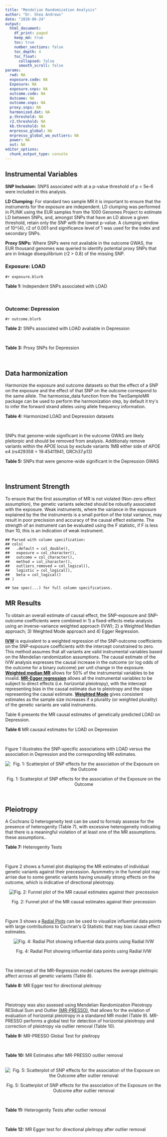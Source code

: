 ```yaml
---
title: "Mendelian Randomization Analysis"
author: "Dr. Shea Andrews"
date: "2020-06-24"
output:
  html_document:
    df_print: paged
    keep_md: true
    toc: true
    number_sections: false
    toc_depth: 4
    toc_float:
      collapsed: false
      smooth_scroll: false
params:
  rwd: NA
  exposure.code: NA
  Exposure: NA
  exposure.snps: NA
  outcome.code: NA
  Outcome: NA
  outcome.snps: NA
  proxy.snps: NA
  harmonized.dat: NA
  p.threshold: NA
  r2.threshold: NA
  kb.threshold: NA
  mrpresso_global: NA
  mrpresso_global_wo_outliers: NA
  power: NA
  out: NA
editor_options:
  chunk_output_type: console
---
```







## Instrumental Variables
**SNP Inclusion:** SNPS associated with at a p-value threshold of p < 5e-6 were included in this analysis.
<br>

**LD Clumping:** For standard two sample MR it is important to ensure that the instruments for the exposure are independent. LD clumping was performed in PLINK using the EUR samples from the 1000 Genomes Project to estimate LD between SNPs, and, amongst SNPs that have an LD above a given threshold, retain only the SNP with the lowest p-value. A clumping window of 10^{4}, r2 of 0.001 and significance level of 1 was used for the index and secondary SNPs.
<br>

**Proxy SNPs:** Where SNPs were not available in the outcome GWAS, the EUR thousand genomes was queried to identify potential proxy SNPs that are in linkage disequilibrium (r2 > 0.8) of the missing SNP.
<br>

### Exposure: LOAD
`#r exposure.blurb`
<br>

**Table 1:** Independent SNPs associated with LOAD
<div data-pagedtable="false">
  <script data-pagedtable-source type="application/json">
{"columns":[{"label":["SNP"],"name":[1],"type":["chr"],"align":["left"]},{"label":["CHROM"],"name":[2],"type":["dbl"],"align":["right"]},{"label":["POS"],"name":[3],"type":["dbl"],"align":["right"]},{"label":["REF"],"name":[4],"type":["chr"],"align":["left"]},{"label":["ALT"],"name":[5],"type":["chr"],"align":["left"]},{"label":["AF"],"name":[6],"type":["dbl"],"align":["right"]},{"label":["BETA"],"name":[7],"type":["dbl"],"align":["right"]},{"label":["SE"],"name":[8],"type":["dbl"],"align":["right"]},{"label":["Z"],"name":[9],"type":["dbl"],"align":["right"]},{"label":["P"],"name":[10],"type":["dbl"],"align":["right"]},{"label":["N"],"name":[11],"type":["dbl"],"align":["right"]},{"label":["TRAIT"],"name":[12],"type":["chr"],"align":["left"]}],"data":[{"1":"rs679515","2":"1","3":"207750568","4":"T","5":"C","6":"0.8126","7":"-0.1508","8":"0.0183","9":"-8.240440","10":"1.555000e-16","11":"63926","12":"LOAD"},{"1":"rs7584040","2":"2","3":"127863224","4":"C","5":"T","6":"0.2261","7":"0.0862","8":"0.0172","9":"5.011628","10":"5.341000e-07","11":"63926","12":"LOAD"},{"1":"rs6733839","2":"2","3":"127892810","4":"C","5":"T","6":"0.4067","7":"0.1693","8":"0.0154","9":"10.993506","10":"4.022000e-28","11":"63926","12":"LOAD"},{"1":"rs35695568","2":"2","3":"186794162","4":"G","5":"T","6":"0.0922","7":"0.1152","8":"0.0247","9":"4.663968","10":"3.200000e-06","11":"63926","12":"LOAD"},{"1":"rs10933431","2":"2","3":"233981912","4":"G","5":"C","6":"0.7774","7":"0.1001","8":"0.0194","9":"5.159794","10":"2.552000e-07","11":"63926","12":"LOAD"},{"1":"rs6805148","2":"3","3":"45101639","4":"A","5":"C","6":"0.0864","7":"-0.1293","8":"0.0257","9":"-5.031130","10":"4.774000e-07","11":"63926","12":"LOAD"},{"1":"rs28660482","2":"4","3":"66245059","4":"T","5":"A","6":"0.0243","7":"0.2220","8":"0.0475","9":"4.673684","10":"2.900000e-06","11":"63926","12":"LOAD"},{"1":"rs6822989","2":"4","3":"104176240","4":"C","5":"T","6":"0.0082","7":"0.4361","8":"0.0940","9":"4.639362","10":"3.487000e-06","11":"63926","12":"LOAD"},{"1":"rs35868327","2":"5","3":"52665230","4":"T","5":"A","6":"0.0132","7":"-0.3753","8":"0.0760","9":"-4.938158","10":"7.796000e-07","11":"63926","12":"LOAD"},{"1":"rs11168036","2":"5","3":"139707439","4":"T","5":"G","6":"0.5033","7":"-0.0754","8":"0.0143","9":"-5.272730","10":"1.432000e-07","11":"63926","12":"LOAD"},{"1":"rs34665982","2":"6","3":"32560306","4":"T","5":"C","6":"0.5213","7":"-0.0967","8":"0.0166","9":"-5.825300","10":"5.798000e-09","11":"63926","12":"LOAD"},{"1":"rs114812713","2":"6","3":"41034000","4":"G","5":"C","6":"0.0301","7":"0.2980","8":"0.0431","9":"6.914153","10":"4.467000e-12","11":"63926","12":"LOAD"},{"1":"rs1385742","2":"6","3":"47595155","4":"A","5":"T","6":"0.6344","7":"-0.0876","8":"0.0157","9":"-5.579620","10":"2.232000e-08","11":"63926","12":"LOAD"},{"1":"rs143429938","2":"7","3":"33721795","4":"C","5":"T","6":"0.0211","7":"0.3535","8":"0.0769","9":"4.596879","10":"4.253000e-06","11":"63926","12":"LOAD"},{"1":"rs9649710","2":"7","3":"50322832","4":"A","5":"G","6":"0.6331","7":"0.0676","8":"0.0148","9":"4.567570","10":"4.794000e-06","11":"63926","12":"LOAD"},{"1":"rs117240937","2":"7","3":"127426090","4":"G","5":"A","6":"0.0173","7":"-0.3122","8":"0.0672","9":"-4.645833","10":"3.350000e-06","11":"63926","12":"LOAD"},{"1":"rs11767557","2":"7","3":"143109139","4":"T","5":"C","6":"0.1968","7":"-0.1028","8":"0.0182","9":"-5.648350","10":"1.561000e-08","11":"63926","12":"LOAD"},{"1":"rs73223431","2":"8","3":"27219987","4":"C","5":"T","6":"0.3669","7":"0.0936","8":"0.0153","9":"6.117647","10":"8.342000e-10","11":"63926","12":"LOAD"},{"1":"rs867230","2":"8","3":"27468503","4":"C","5":"A","6":"0.6029","7":"0.1333","8":"0.0158","9":"8.436709","10":"3.492000e-17","11":"63926","12":"LOAD"},{"1":"rs13252043","2":"8","3":"71551628","4":"C","5":"T","6":"0.0984","7":"0.1140","8":"0.0237","9":"4.810127","10":"1.570000e-06","11":"63926","12":"LOAD"},{"1":"rs6559689","2":"9","3":"85450616","4":"C","5":"T","6":"0.0504","7":"0.1585","8":"0.0335","9":"4.731343","10":"2.169000e-06","11":"63926","12":"LOAD"},{"1":"rs12416487","2":"10","3":"11721057","4":"A","5":"T","6":"0.6519","7":"0.0850","8":"0.0154","9":"5.519480","10":"3.417000e-08","11":"63926","12":"LOAD"},{"1":"rs3740688","2":"11","3":"47380340","4":"G","5":"T","6":"0.5524","7":"0.0935","8":"0.0144","9":"6.493056","10":"9.702000e-11","11":"63926","12":"LOAD"},{"1":"rs1582763","2":"11","3":"60021948","4":"G","5":"A","6":"0.3729","7":"-0.1232","8":"0.0149","9":"-8.268456","10":"1.186000e-16","11":"63926","12":"LOAD"},{"1":"rs3851179","2":"11","3":"85868640","4":"T","5":"C","6":"0.6410","7":"0.1198","8":"0.0148","9":"8.094590","10":"5.809000e-16","11":"63926","12":"LOAD"},{"1":"rs11218343","2":"11","3":"121435587","4":"T","5":"C","6":"0.0401","7":"-0.2053","8":"0.0369","9":"-5.563690","10":"2.633000e-08","11":"63926","12":"LOAD"},{"1":"rs9787911","2":"11","3":"131769402","4":"T","5":"C","6":"0.4249","7":"0.0662","8":"0.0144","9":"4.597220","10":"4.386000e-06","11":"63926","12":"LOAD"},{"1":"rs117394726","2":"12","3":"127222883","4":"A","5":"C","6":"0.0400","7":"0.2193","8":"0.0465","9":"4.716130","10":"2.459000e-06","11":"63926","12":"LOAD"},{"1":"rs17125924","2":"14","3":"53391680","4":"A","5":"G","6":"0.0926","7":"0.1222","8":"0.0246","9":"4.967480","10":"6.621000e-07","11":"63926","12":"LOAD"},{"1":"rs12590654","2":"14","3":"92938855","4":"G","5":"A","6":"0.3353","7":"-0.0906","8":"0.0157","9":"-5.770701","10":"8.729000e-09","11":"63926","12":"LOAD"},{"1":"rs383902","2":"15","3":"59034174","4":"C","5":"T","6":"0.3274","7":"-0.0698","8":"0.0151","9":"-4.622517","10":"3.812000e-06","11":"63926","12":"LOAD"},{"1":"rs28588186","2":"16","3":"19910313","4":"C","5":"G","6":"0.1981","7":"-0.0880","8":"0.0181","9":"-4.861880","10":"1.115000e-06","11":"63926","12":"LOAD"},{"1":"rs62039712","2":"16","3":"79355857","4":"G","5":"A","6":"0.1158","7":"0.1528","8":"0.0288","9":"5.305556","10":"1.171000e-07","11":"63926","12":"LOAD"},{"1":"rs34971488","2":"16","3":"81779775","4":"G","5":"A","6":"0.2205","7":"0.0940","8":"0.0198","9":"4.747475","10":"2.067000e-06","11":"63926","12":"LOAD"},{"1":"rs2632516","2":"17","3":"56409089","4":"G","5":"C","6":"0.4402","7":"-0.0748","8":"0.0147","9":"-5.088435","10":"3.671000e-07","11":"63926","12":"LOAD"},{"1":"rs12151021","2":"19","3":"1050874","4":"A","5":"G","6":"0.6753","7":"-0.1071","8":"0.0169","9":"-6.337280","10":"2.562000e-10","11":"63926","12":"LOAD"},{"1":"rs8111708","2":"19","3":"18558876","4":"A","5":"G","6":"0.3427","7":"0.0696","8":"0.0151","9":"4.609270","10":"3.946000e-06","11":"63926","12":"LOAD"},{"1":"rs111358663","2":"19","3":"45196958","4":"T","5":"A","6":"0.0111","7":"-0.5369","8":"0.0795","9":"-6.753459","10":"1.436000e-11","11":"63926","12":"LOAD"},{"1":"rs4803765","2":"19","3":"45358448","4":"C","5":"T","6":"0.0243","7":"0.7165","8":"0.0610","9":"11.745902","10":"7.131000e-32","11":"63926","12":"LOAD"},{"1":"rs12972156","2":"19","3":"45387459","4":"C","5":"G","6":"0.2027","7":"0.9653","8":"0.0189","9":"51.074100","10":"2.225074e-308","11":"63926","12":"LOAD"},{"1":"rs117310449","2":"19","3":"45393516","4":"C","5":"T","6":"0.0130","7":"0.9879","8":"0.0691","9":"14.296671","10":"2.275000e-46","11":"63926","12":"LOAD"},{"1":"rs73033507","2":"19","3":"45431403","4":"C","5":"T","6":"0.0239","7":"-0.3620","8":"0.0657","9":"-5.509893","10":"3.646000e-08","11":"63926","12":"LOAD"},{"1":"rs114533385","2":"19","3":"45436753","4":"C","5":"T","6":"0.0210","7":"0.8281","8":"0.0661","9":"12.527988","10":"5.434000e-36","11":"63926","12":"LOAD"},{"1":"rs118004808","2":"19","3":"45439498","4":"C","5":"T","6":"0.0177","7":"-0.5523","8":"0.1015","9":"-5.441379","10":"5.274000e-08","11":"63926","12":"LOAD"},{"1":"rs139995984","2":"19","3":"45574482","4":"G","5":"C","6":"0.0155","7":"-0.5343","8":"0.0879","9":"-6.078498","10":"1.192000e-09","11":"63926","12":"LOAD"},{"1":"rs80182863","2":"19","3":"45653226","4":"C","5":"T","6":"0.0234","7":"0.2977","8":"0.0623","9":"4.778491","10":"1.750000e-06","11":"63926","12":"LOAD"},{"1":"rs6014724","2":"20","3":"54998544","4":"A","5":"G","6":"0.0920","7":"-0.1319","8":"0.0259","9":"-5.092660","10":"3.652000e-07","11":"63926","12":"LOAD"},{"1":"rs2830489","2":"21","3":"28148191","4":"C","5":"T","6":"0.2882","7":"-0.0837","8":"0.0162","9":"-5.166667","10":"2.422000e-07","11":"63926","12":"LOAD"},{"1":"rs138727474","2":"22","3":"21926584","4":"C","5":"T","6":"0.0269","7":"-0.2515","8":"0.0545","9":"-4.614679","10":"3.904000e-06","11":"63926","12":"LOAD"}],"options":{"columns":{"min":{},"max":[10]},"rows":{"min":[10],"max":[10]},"pages":{}}}
  </script>
</div>
<br>

### Outcome: Depression
`#r outcome.blurb`
<br>

**Table 2:** SNPs associated with LOAD avaliable in Depression
<div data-pagedtable="false">
  <script data-pagedtable-source type="application/json">
{"columns":[{"label":["SNP"],"name":[1],"type":["chr"],"align":["left"]},{"label":["CHROM"],"name":[2],"type":["dbl"],"align":["right"]},{"label":["POS"],"name":[3],"type":["dbl"],"align":["right"]},{"label":["REF"],"name":[4],"type":["chr"],"align":["left"]},{"label":["ALT"],"name":[5],"type":["chr"],"align":["left"]},{"label":["AF"],"name":[6],"type":["dbl"],"align":["right"]},{"label":["BETA"],"name":[7],"type":["dbl"],"align":["right"]},{"label":["SE"],"name":[8],"type":["dbl"],"align":["right"]},{"label":["Z"],"name":[9],"type":["dbl"],"align":["right"]},{"label":["P"],"name":[10],"type":["dbl"],"align":["right"]},{"label":["N"],"name":[11],"type":["dbl"],"align":["right"]},{"label":["TRAIT"],"name":[12],"type":["chr"],"align":["left"]}],"data":[{"1":"rs679515","2":"1","3":"207750568","4":"T","5":"C","6":"0.8186","7":"-0.0005","8":"0.0046","9":"-0.10869600","10":"0.9141000","11":"807553","12":"Depression"},{"1":"rs7584040","2":"2","3":"127863224","4":"C","5":"T","6":"0.2270","7":"0.0080","8":"0.0042","9":"1.90476190","10":"0.0587200","11":"807553","12":"Depression"},{"1":"rs6733839","2":"2","3":"127892810","4":"C","5":"T","6":"0.3899","7":"-0.0013","8":"0.0037","9":"-0.35135135","10":"0.7273000","11":"807553","12":"Depression"},{"1":"rs35695568","2":"2","3":"186794162","4":"G","5":"T","6":"0.0919","7":"0.0050","8":"0.0061","9":"0.81967213","10":"0.4160000","11":"807553","12":"Depression"},{"1":"rs10933431","2":"2","3":"233981912","4":"G","5":"C","6":"0.7761","7":"0.0069","8":"0.0044","9":"1.56818182","10":"0.1196000","11":"807553","12":"Depression"},{"1":"rs6805148","2":"3","3":"45101639","4":"A","5":"C","6":"0.0893","7":"0.0002","8":"0.0062","9":"0.03225810","10":"0.9745000","11":"807553","12":"Depression"},{"1":"rs28660482","2":"4","3":"66245059","4":"T","5":"A","6":"0.0235","7":"0.0011","8":"0.0117","9":"0.09401709","10":"0.9250000","11":"807553","12":"Depression"},{"1":"rs6822989","2":"4","3":"104176240","4":"C","5":"T","6":"0.0069","7":"0.0281","8":"0.0229","9":"1.22707424","10":"0.2193000","11":"807553","12":"Depression"},{"1":"rs35868327","2":"NA","3":"NA","4":"NA","5":"NA","6":"NA","7":"NA","8":"NA","9":"NA","10":"NA","11":"NA","12":"NA"},{"1":"rs11168036","2":"5","3":"139707439","4":"T","5":"G","6":"0.5128","7":"0.0107","8":"0.0035","9":"3.05714000","10":"0.0024140","11":"807553","12":"Depression"},{"1":"rs34665982","2":"NA","3":"NA","4":"NA","5":"NA","6":"NA","7":"NA","8":"NA","9":"NA","10":"NA","11":"NA","12":"NA"},{"1":"rs114812713","2":"6","3":"41034000","4":"G","5":"C","6":"0.0257","7":"0.0117","8":"0.0114","9":"1.02631579","10":"0.3042000","11":"807553","12":"Depression"},{"1":"rs1385742","2":"6","3":"47595155","4":"A","5":"T","6":"0.6492","7":"-0.0011","8":"0.0037","9":"-0.29729700","10":"0.7680000","11":"807553","12":"Depression"},{"1":"rs143429938","2":"7","3":"33721795","4":"C","5":"T","6":"0.0148","7":"-0.0226","8":"0.0164","9":"-1.37804878","10":"0.1688000","11":"807553","12":"Depression"},{"1":"rs9649710","2":"7","3":"50322832","4":"A","5":"G","6":"0.6157","7":"0.0002","8":"0.0036","9":"0.05555560","10":"0.9560000","11":"807553","12":"Depression"},{"1":"rs117240937","2":"7","3":"127426090","4":"G","5":"A","6":"0.0112","7":"-0.0004","8":"0.0202","9":"-0.01980198","10":"0.9842000","11":"807553","12":"Depression"},{"1":"rs11767557","2":"7","3":"143109139","4":"T","5":"C","6":"0.2056","7":"0.0057","8":"0.0043","9":"1.32558000","10":"0.1883000","11":"807553","12":"Depression"},{"1":"rs73223431","2":"8","3":"27219987","4":"C","5":"T","6":"0.3616","7":"0.0016","8":"0.0036","9":"0.44444444","10":"0.6592000","11":"807553","12":"Depression"},{"1":"rs867230","2":"8","3":"27468503","4":"C","5":"A","6":"0.5894","7":"0.0004","8":"0.0036","9":"0.11111111","10":"0.9122000","11":"807553","12":"Depression"},{"1":"rs13252043","2":"8","3":"71551628","4":"C","5":"T","6":"0.0971","7":"-0.0093","8":"0.0060","9":"-1.55000000","10":"0.1240000","11":"807553","12":"Depression"},{"1":"rs6559689","2":"9","3":"85450616","4":"C","5":"T","6":"0.0481","7":"0.0176","8":"0.0084","9":"2.09523810","10":"0.0353500","11":"807553","12":"Depression"},{"1":"rs12416487","2":"10","3":"11721057","4":"A","5":"T","6":"0.6536","7":"0.0051","8":"0.0038","9":"1.34211000","10":"0.1829000","11":"807553","12":"Depression"},{"1":"rs3740688","2":"11","3":"47380340","4":"G","5":"T","6":"0.5448","7":"0.0080","8":"0.0035","9":"2.28571429","10":"0.0233100","11":"807553","12":"Depression"},{"1":"rs1582763","2":"11","3":"60021948","4":"G","5":"A","6":"0.3789","7":"0.0001","8":"0.0036","9":"0.02777778","10":"0.9780000","11":"807553","12":"Depression"},{"1":"rs3851179","2":"11","3":"85868640","4":"T","5":"C","6":"0.6297","7":"-0.0033","8":"0.0036","9":"-0.91666700","10":"0.3630000","11":"807553","12":"Depression"},{"1":"rs11218343","2":"11","3":"121435587","4":"T","5":"C","6":"0.0388","7":"-0.0013","8":"0.0092","9":"-0.14130400","10":"0.8873000","11":"807553","12":"Depression"},{"1":"rs9787911","2":"11","3":"131769402","4":"T","5":"C","6":"0.4257","7":"0.0079","8":"0.0036","9":"2.19444000","10":"0.0294300","11":"807553","12":"Depression"},{"1":"rs117394726","2":"12","3":"127222883","4":"A","5":"C","6":"0.0380","7":"-0.0080","8":"0.0104","9":"-0.76923100","10":"0.4408000","11":"807553","12":"Depression"},{"1":"rs17125924","2":"14","3":"53391680","4":"A","5":"G","6":"0.0914","7":"-0.0132","8":"0.0061","9":"-2.16393000","10":"0.0317600","11":"807553","12":"Depression"},{"1":"rs12590654","2":"14","3":"92938855","4":"G","5":"A","6":"0.3406","7":"0.0021","8":"0.0037","9":"0.56756757","10":"0.5733000","11":"807553","12":"Depression"},{"1":"rs383902","2":"15","3":"59034174","4":"C","5":"T","6":"0.3340","7":"-0.0006","8":"0.0037","9":"-0.16216216","10":"0.8722000","11":"807553","12":"Depression"},{"1":"rs28588186","2":"16","3":"19910313","4":"C","5":"G","6":"0.2004","7":"0.0153","8":"0.0044","9":"3.47727000","10":"0.0005589","11":"807553","12":"Depression"},{"1":"rs62039712","2":"16","3":"79355857","4":"G","5":"A","6":"0.1236","7":"0.0185","8":"0.0060","9":"3.08333333","10":"0.0022140","11":"807553","12":"Depression"},{"1":"rs34971488","2":"16","3":"81779775","4":"G","5":"A","6":"0.2151","7":"-0.0083","8":"0.0046","9":"-1.80434783","10":"0.0733600","11":"807553","12":"Depression"},{"1":"rs2632516","2":"17","3":"56409089","4":"G","5":"C","6":"0.4451","7":"0.0011","8":"0.0036","9":"0.30555556","10":"0.7617000","11":"807553","12":"Depression"},{"1":"rs12151021","2":"NA","3":"NA","4":"NA","5":"NA","6":"NA","7":"NA","8":"NA","9":"NA","10":"NA","11":"NA","12":"NA"},{"1":"rs8111708","2":"19","3":"18558876","4":"A","5":"G","6":"0.3436","7":"-0.0090","8":"0.0037","9":"-2.43243000","10":"0.0157800","11":"807553","12":"Depression"},{"1":"rs111358663","2":"NA","3":"NA","4":"NA","5":"NA","6":"NA","7":"NA","8":"NA","9":"NA","10":"NA","11":"NA","12":"NA"},{"1":"rs4803765","2":"19","3":"45358448","4":"C","5":"T","6":"0.0113","7":"0.0026","8":"0.0206","9":"0.12621359","10":"0.8994000","11":"807553","12":"Depression"},{"1":"rs12972156","2":"19","3":"45387459","4":"C","5":"G","6":"0.1464","7":"-0.0009","8":"0.0050","9":"-0.18000000","10":"0.8582000","11":"807553","12":"Depression"},{"1":"rs117310449","2":"19","3":"45393516","4":"C","5":"T","6":"0.0107","7":"0.0342","8":"0.0178","9":"1.92134831","10":"0.0551800","11":"807553","12":"Depression"},{"1":"rs73033507","2":"NA","3":"NA","4":"NA","5":"NA","6":"NA","7":"NA","8":"NA","9":"NA","10":"NA","11":"NA","12":"NA"},{"1":"rs114533385","2":"19","3":"45436753","4":"C","5":"T","6":"0.0118","7":"0.0033","8":"0.0180","9":"0.18333333","10":"0.8548000","11":"807553","12":"Depression"},{"1":"rs118004808","2":"NA","3":"NA","4":"NA","5":"NA","6":"NA","7":"NA","8":"NA","9":"NA","10":"NA","11":"NA","12":"NA"},{"1":"rs139995984","2":"NA","3":"NA","4":"NA","5":"NA","6":"NA","7":"NA","8":"NA","9":"NA","10":"NA","11":"NA","12":"NA"},{"1":"rs80182863","2":"NA","3":"NA","4":"NA","5":"NA","6":"NA","7":"NA","8":"NA","9":"NA","10":"NA","11":"NA","12":"NA"},{"1":"rs6014724","2":"20","3":"54998544","4":"A","5":"G","6":"0.0924","7":"0.0010","8":"0.0061","9":"0.16393400","10":"0.8708000","11":"807553","12":"Depression"},{"1":"rs2830489","2":"21","3":"28148191","4":"C","5":"T","6":"0.2822","7":"-0.0039","8":"0.0039","9":"-1.00000000","10":"0.3210000","11":"807553","12":"Depression"},{"1":"rs138727474","2":"22","3":"21926584","4":"C","5":"T","6":"0.0335","7":"0.0022","8":"0.0109","9":"0.20183486","10":"0.8398000","11":"807553","12":"Depression"}],"options":{"columns":{"min":{},"max":[10]},"rows":{"min":[10],"max":[10]},"pages":{}}}
  </script>
</div>
<br>

**Table 3:** Proxy SNPs for Depression
<div data-pagedtable="false">
  <script data-pagedtable-source type="application/json">
{"columns":[{"label":["target_snp"],"name":[1],"type":["chr"],"align":["left"]},{"label":["proxy_snp"],"name":[2],"type":["chr"],"align":["left"]},{"label":["ld.r2"],"name":[3],"type":["dbl"],"align":["right"]},{"label":["Dprime"],"name":[4],"type":["dbl"],"align":["right"]},{"label":["PHASE"],"name":[5],"type":["chr"],"align":["left"]},{"label":["X12"],"name":[6],"type":["lgl"],"align":["right"]},{"label":["CHROM"],"name":[7],"type":["dbl"],"align":["right"]},{"label":["POS"],"name":[8],"type":["dbl"],"align":["right"]},{"label":["REF.proxy"],"name":[9],"type":["chr"],"align":["left"]},{"label":["ALT.proxy"],"name":[10],"type":["chr"],"align":["left"]},{"label":["AF"],"name":[11],"type":["dbl"],"align":["right"]},{"label":["BETA"],"name":[12],"type":["dbl"],"align":["right"]},{"label":["SE"],"name":[13],"type":["dbl"],"align":["right"]},{"label":["Z"],"name":[14],"type":["dbl"],"align":["right"]},{"label":["P"],"name":[15],"type":["dbl"],"align":["right"]},{"label":["N"],"name":[16],"type":["dbl"],"align":["right"]},{"label":["TRAIT"],"name":[17],"type":["chr"],"align":["left"]},{"label":["ref"],"name":[18],"type":["chr"],"align":["left"]},{"label":["ref.proxy"],"name":[19],"type":["chr"],"align":["left"]},{"label":["alt"],"name":[20],"type":["lgl"],"align":["right"]},{"label":["alt.proxy"],"name":[21],"type":["chr"],"align":["left"]},{"label":["ALT"],"name":[22],"type":["chr"],"align":["left"]},{"label":["REF"],"name":[23],"type":["lgl"],"align":["right"]},{"label":["proxy.outcome"],"name":[24],"type":["lgl"],"align":["right"]}],"data":[{"1":"rs35868327","2":"rs13182752","3":"1","4":"1","5":"GA/TG","6":"NA","7":"5","8":"52672171","9":"G","10":"A","11":"0.0236","12":"0.0137","13":"0.0116","14":"1.181034","15":"0.2371","16":"807553","17":"Depression","18":"G","19":"A","20":"TRUE","21":"G","22":"G","23":"TRUE","24":"TRUE"},{"1":"rs34665982","2":"NA","3":"NA","4":"NA","5":"NA","6":"NA","7":"NA","8":"NA","9":"NA","10":"NA","11":"NA","12":"NA","13":"NA","14":"NA","15":"NA","16":"NA","17":"NA","18":"NA","19":"NA","20":"NA","21":"NA","22":"NA","23":"NA","24":"NA"},{"1":"rs12151021","2":"NA","3":"NA","4":"NA","5":"NA","6":"NA","7":"NA","8":"NA","9":"NA","10":"NA","11":"NA","12":"NA","13":"NA","14":"NA","15":"NA","16":"NA","17":"NA","18":"NA","19":"NA","20":"NA","21":"NA","22":"NA","23":"NA","24":"NA"},{"1":"rs111358663","2":"NA","3":"NA","4":"NA","5":"NA","6":"NA","7":"NA","8":"NA","9":"NA","10":"NA","11":"NA","12":"NA","13":"NA","14":"NA","15":"NA","16":"NA","17":"NA","18":"NA","19":"NA","20":"NA","21":"NA","22":"NA","23":"NA","24":"NA"},{"1":"rs73033507","2":"NA","3":"NA","4":"NA","5":"NA","6":"NA","7":"NA","8":"NA","9":"NA","10":"NA","11":"NA","12":"NA","13":"NA","14":"NA","15":"NA","16":"NA","17":"NA","18":"NA","19":"NA","20":"NA","21":"NA","22":"NA","23":"NA","24":"NA"},{"1":"rs118004808","2":"NA","3":"NA","4":"NA","5":"NA","6":"NA","7":"NA","8":"NA","9":"NA","10":"NA","11":"NA","12":"NA","13":"NA","14":"NA","15":"NA","16":"NA","17":"NA","18":"NA","19":"NA","20":"NA","21":"NA","22":"NA","23":"NA","24":"NA"},{"1":"rs139995984","2":"NA","3":"NA","4":"NA","5":"NA","6":"NA","7":"NA","8":"NA","9":"NA","10":"NA","11":"NA","12":"NA","13":"NA","14":"NA","15":"NA","16":"NA","17":"NA","18":"NA","19":"NA","20":"NA","21":"NA","22":"NA","23":"NA","24":"NA"},{"1":"rs80182863","2":"NA","3":"NA","4":"NA","5":"NA","6":"NA","7":"NA","8":"NA","9":"NA","10":"NA","11":"NA","12":"NA","13":"NA","14":"NA","15":"NA","16":"NA","17":"NA","18":"NA","19":"NA","20":"NA","21":"NA","22":"NA","23":"NA","24":"NA"}],"options":{"columns":{"min":{},"max":[10]},"rows":{"min":[10],"max":[10]},"pages":{}}}
  </script>
</div>
<br>

## Data harmonization
Harmonize the exposure and outcome datasets so that the effect of a SNP on the exposure and the effect of that SNP on the outcome correspond to the same allele. The harmonise_data function from the TwoSampleMR package can be used to perform the harmonization step, by default it try's to infer the forward strand alleles using allele frequency information.
<br>

**Table 4:** Harmonized LOAD and Depression datasets
<div data-pagedtable="false">
  <script data-pagedtable-source type="application/json">
{"columns":[{"label":["SNP"],"name":[1],"type":["chr"],"align":["left"]},{"label":["effect_allele.exposure"],"name":[2],"type":["chr"],"align":["left"]},{"label":["other_allele.exposure"],"name":[3],"type":["chr"],"align":["left"]},{"label":["effect_allele.outcome"],"name":[4],"type":["chr"],"align":["left"]},{"label":["other_allele.outcome"],"name":[5],"type":["chr"],"align":["left"]},{"label":["beta.exposure"],"name":[6],"type":["dbl"],"align":["right"]},{"label":["beta.outcome"],"name":[7],"type":["dbl"],"align":["right"]},{"label":["eaf.exposure"],"name":[8],"type":["dbl"],"align":["right"]},{"label":["eaf.outcome"],"name":[9],"type":["dbl"],"align":["right"]},{"label":["remove"],"name":[10],"type":["lgl"],"align":["right"]},{"label":["palindromic"],"name":[11],"type":["lgl"],"align":["right"]},{"label":["ambiguous"],"name":[12],"type":["lgl"],"align":["right"]},{"label":["id.outcome"],"name":[13],"type":["chr"],"align":["left"]},{"label":["chr.outcome"],"name":[14],"type":["dbl"],"align":["right"]},{"label":["pos.outcome"],"name":[15],"type":["dbl"],"align":["right"]},{"label":["se.outcome"],"name":[16],"type":["dbl"],"align":["right"]},{"label":["z.outcome"],"name":[17],"type":["dbl"],"align":["right"]},{"label":["pval.outcome"],"name":[18],"type":["dbl"],"align":["right"]},{"label":["samplesize.outcome"],"name":[19],"type":["dbl"],"align":["right"]},{"label":["outcome"],"name":[20],"type":["chr"],"align":["left"]},{"label":["mr_keep.outcome"],"name":[21],"type":["lgl"],"align":["right"]},{"label":["pval_origin.outcome"],"name":[22],"type":["chr"],"align":["left"]},{"label":["proxy.outcome"],"name":[23],"type":["lgl"],"align":["right"]},{"label":["target_snp.outcome"],"name":[24],"type":["chr"],"align":["left"]},{"label":["proxy_snp.outcome"],"name":[25],"type":["chr"],"align":["left"]},{"label":["target_a1.outcome"],"name":[26],"type":["chr"],"align":["left"]},{"label":["target_a2.outcome"],"name":[27],"type":["lgl"],"align":["right"]},{"label":["proxy_a1.outcome"],"name":[28],"type":["chr"],"align":["left"]},{"label":["proxy_a2.outcome"],"name":[29],"type":["chr"],"align":["left"]},{"label":["chr.exposure"],"name":[30],"type":["dbl"],"align":["right"]},{"label":["pos.exposure"],"name":[31],"type":["dbl"],"align":["right"]},{"label":["se.exposure"],"name":[32],"type":["dbl"],"align":["right"]},{"label":["z.exposure"],"name":[33],"type":["dbl"],"align":["right"]},{"label":["pval.exposure"],"name":[34],"type":["dbl"],"align":["right"]},{"label":["samplesize.exposure"],"name":[35],"type":["dbl"],"align":["right"]},{"label":["exposure"],"name":[36],"type":["chr"],"align":["left"]},{"label":["mr_keep.exposure"],"name":[37],"type":["lgl"],"align":["right"]},{"label":["pval_origin.exposure"],"name":[38],"type":["chr"],"align":["left"]},{"label":["id.exposure"],"name":[39],"type":["chr"],"align":["left"]},{"label":["action"],"name":[40],"type":["dbl"],"align":["right"]},{"label":["mr_keep"],"name":[41],"type":["lgl"],"align":["right"]},{"label":["pleitropy_keep"],"name":[42],"type":["lgl"],"align":["right"]},{"label":["pt"],"name":[43],"type":["dbl"],"align":["right"]},{"label":["mrpresso_RSSobs"],"name":[44],"type":["dbl"],"align":["right"]},{"label":["mrpresso_pval"],"name":[45],"type":["dbl"],"align":["right"]},{"label":["mrpresso_keep"],"name":[46],"type":["lgl"],"align":["right"]}],"data":[{"1":"rs10933431","2":"C","3":"G","4":"C","5":"G","6":"0.1001","7":"0.0069","8":"0.7774","9":"0.7761","10":"FALSE","11":"TRUE","12":"FALSE","13":"8PrthB","14":"2","15":"233981912","16":"0.0044","17":"1.56818182","18":"0.1196000","19":"807553","20":"Howard2019dep23andMe","21":"TRUE","22":"reported","23":"NA","24":"NA","25":"NA","26":"NA","27":"NA","28":"NA","29":"NA","30":"2","31":"233981912","32":"0.0194","33":"5.159794","34":"2.552e-07","35":"63926","36":"Kunkle2019load","37":"TRUE","38":"reported","39":"JP9TPn","40":"2","41":"TRUE","42":"TRUE","43":"5e-06","44":"4.946452e-05","45":"1.0000","46":"TRUE"},{"1":"rs11168036","2":"G","3":"T","4":"G","5":"T","6":"-0.0754","7":"0.0107","8":"0.5033","9":"0.5128","10":"FALSE","11":"FALSE","12":"FALSE","13":"8PrthB","14":"5","15":"139707439","16":"0.0035","17":"3.05714000","18":"0.0024140","19":"807553","20":"Howard2019dep23andMe","21":"TRUE","22":"reported","23":"NA","24":"NA","25":"NA","26":"NA","27":"NA","28":"NA","29":"NA","30":"5","31":"139707439","32":"0.0143","33":"-5.272730","34":"1.432e-07","35":"63926","36":"Kunkle2019load","37":"TRUE","38":"reported","39":"JP9TPn","40":"2","41":"TRUE","42":"TRUE","43":"5e-06","44":"1.203502e-04","45":"0.0576","46":"TRUE"},{"1":"rs11218343","2":"C","3":"T","4":"C","5":"T","6":"-0.2053","7":"-0.0013","8":"0.0401","9":"0.0388","10":"FALSE","11":"FALSE","12":"FALSE","13":"8PrthB","14":"11","15":"121435587","16":"0.0092","17":"-0.14130400","18":"0.8873000","19":"807553","20":"Howard2019dep23andMe","21":"TRUE","22":"reported","23":"NA","24":"NA","25":"NA","26":"NA","27":"NA","28":"NA","29":"NA","30":"11","31":"121435587","32":"0.0369","33":"-5.563690","34":"2.633e-08","35":"63926","36":"Kunkle2019load","37":"TRUE","38":"reported","39":"JP9TPn","40":"2","41":"TRUE","42":"TRUE","43":"5e-06","44":"1.560333e-06","45":"1.0000","46":"TRUE"},{"1":"rs114533385","2":"T","3":"C","4":"T","5":"C","6":"0.8281","7":"0.0033","8":"0.0210","9":"0.0118","10":"FALSE","11":"FALSE","12":"FALSE","13":"8PrthB","14":"19","15":"45436753","16":"0.0180","17":"0.18333333","18":"0.8548000","19":"807553","20":"Howard2019dep23andMe","21":"TRUE","22":"reported","23":"NA","24":"NA","25":"NA","26":"NA","27":"NA","28":"NA","29":"NA","30":"19","31":"45436753","32":"0.0661","33":"12.527988","34":"5.434e-36","35":"63926","36":"Kunkle2019load","37":"TRUE","38":"reported","39":"JP9TPn","40":"2","41":"TRUE","42":"FALSE","43":"5e-06","44":"NA","45":"NA","46":"NA"},{"1":"rs114812713","2":"C","3":"G","4":"C","5":"G","6":"0.2980","7":"0.0117","8":"0.0301","9":"0.0257","10":"FALSE","11":"TRUE","12":"FALSE","13":"8PrthB","14":"6","15":"41034000","16":"0.0114","17":"1.02631579","18":"0.3042000","19":"807553","20":"Howard2019dep23andMe","21":"TRUE","22":"reported","23":"NA","24":"NA","25":"NA","26":"NA","27":"NA","28":"NA","29":"NA","30":"6","31":"41034000","32":"0.0431","33":"6.914153","34":"4.467e-12","35":"63926","36":"Kunkle2019load","37":"TRUE","38":"reported","39":"JP9TPn","40":"2","41":"TRUE","42":"TRUE","43":"5e-06","44":"1.432933e-04","45":"1.0000","46":"TRUE"},{"1":"rs117240937","2":"A","3":"G","4":"A","5":"G","6":"-0.3122","7":"-0.0004","8":"0.0173","9":"0.0112","10":"FALSE","11":"FALSE","12":"FALSE","13":"8PrthB","14":"7","15":"127426090","16":"0.0202","17":"-0.01980198","18":"0.9842000","19":"807553","20":"Howard2019dep23andMe","21":"TRUE","22":"reported","23":"NA","24":"NA","25":"NA","26":"NA","27":"NA","28":"NA","29":"NA","30":"7","31":"127426090","32":"0.0672","33":"-4.645833","34":"3.350e-06","35":"63926","36":"Kunkle2019load","37":"TRUE","38":"reported","39":"JP9TPn","40":"2","41":"TRUE","42":"TRUE","43":"5e-06","44":"7.899487e-08","45":"1.0000","46":"TRUE"},{"1":"rs117310449","2":"T","3":"C","4":"T","5":"C","6":"0.9879","7":"0.0342","8":"0.0130","9":"0.0107","10":"FALSE","11":"FALSE","12":"FALSE","13":"8PrthB","14":"19","15":"45393516","16":"0.0178","17":"1.92134831","18":"0.0551800","19":"807553","20":"Howard2019dep23andMe","21":"TRUE","22":"reported","23":"NA","24":"NA","25":"NA","26":"NA","27":"NA","28":"NA","29":"NA","30":"19","31":"45393516","32":"0.0691","33":"14.296671","34":"2.275e-46","35":"63926","36":"Kunkle2019load","37":"TRUE","38":"reported","39":"JP9TPn","40":"2","41":"TRUE","42":"FALSE","43":"5e-06","44":"NA","45":"NA","46":"NA"},{"1":"rs117394726","2":"C","3":"A","4":"C","5":"A","6":"0.2193","7":"-0.0080","8":"0.0400","9":"0.0380","10":"FALSE","11":"FALSE","12":"FALSE","13":"8PrthB","14":"12","15":"127222883","16":"0.0104","17":"-0.76923100","18":"0.4408000","19":"807553","20":"Howard2019dep23andMe","21":"TRUE","22":"reported","23":"NA","24":"NA","25":"NA","26":"NA","27":"NA","28":"NA","29":"NA","30":"12","31":"127222883","32":"0.0465","33":"4.716130","34":"2.459e-06","35":"63926","36":"Kunkle2019load","37":"TRUE","38":"reported","39":"JP9TPn","40":"2","41":"TRUE","42":"TRUE","43":"5e-06","44":"6.822053e-05","45":"1.0000","46":"TRUE"},{"1":"rs11767557","2":"C","3":"T","4":"C","5":"T","6":"-0.1028","7":"0.0057","8":"0.1968","9":"0.2056","10":"FALSE","11":"FALSE","12":"FALSE","13":"8PrthB","14":"7","15":"143109139","16":"0.0043","17":"1.32558000","18":"0.1883000","19":"807553","20":"Howard2019dep23andMe","21":"TRUE","22":"reported","23":"NA","24":"NA","25":"NA","26":"NA","27":"NA","28":"NA","29":"NA","30":"7","31":"143109139","32":"0.0182","33":"-5.648350","34":"1.561e-08","35":"63926","36":"Kunkle2019load","37":"TRUE","38":"reported","39":"JP9TPn","40":"2","41":"TRUE","42":"TRUE","43":"5e-06","44":"3.480740e-05","45":"1.0000","46":"TRUE"},{"1":"rs12416487","2":"T","3":"A","4":"T","5":"A","6":"0.0850","7":"0.0051","8":"0.6519","9":"0.6536","10":"FALSE","11":"TRUE","12":"FALSE","13":"8PrthB","14":"10","15":"11721057","16":"0.0038","17":"1.34211000","18":"0.1829000","19":"807553","20":"Howard2019dep23andMe","21":"TRUE","22":"reported","23":"NA","24":"NA","25":"NA","26":"NA","27":"NA","28":"NA","29":"NA","30":"10","31":"11721057","32":"0.0154","33":"5.519480","34":"3.417e-08","35":"63926","36":"Kunkle2019load","37":"TRUE","38":"reported","39":"JP9TPn","40":"2","41":"TRUE","42":"TRUE","43":"5e-06","44":"2.693226e-05","45":"1.0000","46":"TRUE"},{"1":"rs12590654","2":"A","3":"G","4":"A","5":"G","6":"-0.0906","7":"0.0021","8":"0.3353","9":"0.3406","10":"FALSE","11":"FALSE","12":"FALSE","13":"8PrthB","14":"14","15":"92938855","16":"0.0037","17":"0.56756757","18":"0.5733000","19":"807553","20":"Howard2019dep23andMe","21":"TRUE","22":"reported","23":"NA","24":"NA","25":"NA","26":"NA","27":"NA","28":"NA","29":"NA","30":"14","31":"92938855","32":"0.0157","33":"-5.770701","34":"8.729e-09","35":"63926","36":"Kunkle2019load","37":"TRUE","38":"reported","39":"JP9TPn","40":"2","41":"TRUE","42":"TRUE","43":"5e-06","44":"4.830316e-06","45":"1.0000","46":"TRUE"},{"1":"rs12972156","2":"G","3":"C","4":"G","5":"C","6":"0.9653","7":"-0.0009","8":"0.2027","9":"0.1464","10":"FALSE","11":"TRUE","12":"FALSE","13":"8PrthB","14":"19","15":"45387459","16":"0.0050","17":"-0.18000000","18":"0.8582000","19":"807553","20":"Howard2019dep23andMe","21":"TRUE","22":"reported","23":"NA","24":"NA","25":"NA","26":"NA","27":"NA","28":"NA","29":"NA","30":"19","31":"45387459","32":"0.0189","33":"51.074100","34":"1.000e-200","35":"63926","36":"Kunkle2019load","37":"TRUE","38":"reported","39":"JP9TPn","40":"2","41":"TRUE","42":"FALSE","43":"5e-06","44":"NA","45":"NA","46":"NA"},{"1":"rs13252043","2":"T","3":"C","4":"T","5":"C","6":"0.1140","7":"-0.0093","8":"0.0984","9":"0.0971","10":"FALSE","11":"FALSE","12":"FALSE","13":"8PrthB","14":"8","15":"71551628","16":"0.0060","17":"-1.55000000","18":"0.1240000","19":"807553","20":"Howard2019dep23andMe","21":"TRUE","22":"reported","23":"NA","24":"NA","25":"NA","26":"NA","27":"NA","28":"NA","29":"NA","30":"8","31":"71551628","32":"0.0237","33":"4.810127","34":"1.570e-06","35":"63926","36":"Kunkle2019load","37":"TRUE","38":"reported","39":"JP9TPn","40":"2","41":"TRUE","42":"TRUE","43":"5e-06","44":"9.038309e-05","45":"1.0000","46":"TRUE"},{"1":"rs1385742","2":"T","3":"A","4":"T","5":"A","6":"-0.0876","7":"-0.0011","8":"0.6344","9":"0.6492","10":"FALSE","11":"TRUE","12":"FALSE","13":"8PrthB","14":"6","15":"47595155","16":"0.0037","17":"-0.29729700","18":"0.7680000","19":"807553","20":"Howard2019dep23andMe","21":"TRUE","22":"reported","23":"NA","24":"NA","25":"NA","26":"NA","27":"NA","28":"NA","29":"NA","30":"6","31":"47595155","32":"0.0157","33":"-5.579620","34":"2.232e-08","35":"63926","36":"Kunkle2019load","37":"TRUE","38":"reported","39":"JP9TPn","40":"2","41":"TRUE","42":"TRUE","43":"5e-06","44":"1.198533e-06","45":"1.0000","46":"TRUE"},{"1":"rs138727474","2":"T","3":"C","4":"T","5":"C","6":"-0.2515","7":"0.0022","8":"0.0269","9":"0.0335","10":"FALSE","11":"FALSE","12":"FALSE","13":"8PrthB","14":"22","15":"21926584","16":"0.0109","17":"0.20183486","18":"0.8398000","19":"807553","20":"Howard2019dep23andMe","21":"TRUE","22":"reported","23":"NA","24":"NA","25":"NA","26":"NA","27":"NA","28":"NA","29":"NA","30":"22","31":"21926584","32":"0.0545","33":"-4.614679","34":"3.904e-06","35":"63926","36":"Kunkle2019load","37":"TRUE","38":"reported","39":"JP9TPn","40":"2","41":"TRUE","42":"TRUE","43":"5e-06","44":"5.559101e-06","45":"1.0000","46":"TRUE"},{"1":"rs143429938","2":"T","3":"C","4":"T","5":"C","6":"0.3535","7":"-0.0226","8":"0.0211","9":"0.0148","10":"FALSE","11":"FALSE","12":"FALSE","13":"8PrthB","14":"7","15":"33721795","16":"0.0164","17":"-1.37804878","18":"0.1688000","19":"807553","20":"Howard2019dep23andMe","21":"TRUE","22":"reported","23":"NA","24":"NA","25":"NA","26":"NA","27":"NA","28":"NA","29":"NA","30":"7","31":"33721795","32":"0.0769","33":"4.596879","34":"4.253e-06","35":"63926","36":"Kunkle2019load","37":"TRUE","38":"reported","39":"JP9TPn","40":"2","41":"TRUE","42":"TRUE","43":"5e-06","44":"5.405367e-04","45":"1.0000","46":"TRUE"},{"1":"rs1582763","2":"A","3":"G","4":"A","5":"G","6":"-0.1232","7":"0.0001","8":"0.3729","9":"0.3789","10":"FALSE","11":"FALSE","12":"FALSE","13":"8PrthB","14":"11","15":"60021948","16":"0.0036","17":"0.02777778","18":"0.9780000","19":"807553","20":"Howard2019dep23andMe","21":"TRUE","22":"reported","23":"NA","24":"NA","25":"NA","26":"NA","27":"NA","28":"NA","29":"NA","30":"11","31":"60021948","32":"0.0149","33":"-8.268456","34":"1.186e-16","35":"63926","36":"Kunkle2019load","37":"TRUE","38":"reported","39":"JP9TPn","40":"2","41":"TRUE","42":"TRUE","43":"5e-06","44":"2.461272e-08","45":"1.0000","46":"TRUE"},{"1":"rs17125924","2":"G","3":"A","4":"G","5":"A","6":"0.1222","7":"-0.0132","8":"0.0926","9":"0.0914","10":"FALSE","11":"FALSE","12":"FALSE","13":"8PrthB","14":"14","15":"53391680","16":"0.0061","17":"-2.16393000","18":"0.0317600","19":"807553","20":"Howard2019dep23andMe","21":"TRUE","22":"reported","23":"NA","24":"NA","25":"NA","26":"NA","27":"NA","28":"NA","29":"NA","30":"14","31":"53391680","32":"0.0246","33":"4.967480","34":"6.621e-07","35":"63926","36":"Kunkle2019load","37":"TRUE","38":"reported","39":"JP9TPn","40":"2","41":"TRUE","42":"TRUE","43":"5e-06","44":"1.823650e-04","45":"0.9720","46":"TRUE"},{"1":"rs2632516","2":"C","3":"G","4":"C","5":"G","6":"-0.0748","7":"0.0011","8":"0.4402","9":"0.4451","10":"FALSE","11":"TRUE","12":"TRUE","13":"8PrthB","14":"17","15":"56409089","16":"0.0036","17":"0.30555556","18":"0.7617000","19":"807553","20":"Howard2019dep23andMe","21":"TRUE","22":"reported","23":"NA","24":"NA","25":"NA","26":"NA","27":"NA","28":"NA","29":"NA","30":"17","31":"56409089","32":"0.0147","33":"-5.088435","34":"3.671e-07","35":"63926","36":"Kunkle2019load","37":"TRUE","38":"reported","39":"JP9TPn","40":"2","41":"FALSE","42":"TRUE","43":"5e-06","44":"NA","45":"NA","46":"NA"},{"1":"rs2830489","2":"T","3":"C","4":"T","5":"C","6":"-0.0837","7":"-0.0039","8":"0.2882","9":"0.2822","10":"FALSE","11":"FALSE","12":"FALSE","13":"8PrthB","14":"21","15":"28148191","16":"0.0039","17":"-1.00000000","18":"0.3210000","19":"807553","20":"Howard2019dep23andMe","21":"TRUE","22":"reported","23":"NA","24":"NA","25":"NA","26":"NA","27":"NA","28":"NA","29":"NA","30":"21","31":"28148191","32":"0.0162","33":"-5.166667","34":"2.422e-07","35":"63926","36":"Kunkle2019load","37":"TRUE","38":"reported","39":"JP9TPn","40":"2","41":"TRUE","42":"TRUE","43":"5e-06","44":"1.562962e-05","45":"1.0000","46":"TRUE"},{"1":"rs28588186","2":"G","3":"C","4":"G","5":"C","6":"-0.0880","7":"0.0153","8":"0.1981","9":"0.2004","10":"FALSE","11":"TRUE","12":"FALSE","13":"8PrthB","14":"16","15":"19910313","16":"0.0044","17":"3.47727000","18":"0.0005589","19":"807553","20":"Howard2019dep23andMe","21":"TRUE","22":"reported","23":"NA","24":"NA","25":"NA","26":"NA","27":"NA","28":"NA","29":"NA","30":"16","31":"19910313","32":"0.0181","33":"-4.861880","34":"1.115e-06","35":"63926","36":"Kunkle2019load","37":"TRUE","38":"reported","39":"JP9TPn","40":"2","41":"TRUE","42":"TRUE","43":"5e-06","44":"2.443058e-04","45":"0.0072","46":"FALSE"},{"1":"rs28660482","2":"A","3":"T","4":"A","5":"T","6":"0.2220","7":"0.0011","8":"0.0243","9":"0.0235","10":"FALSE","11":"TRUE","12":"FALSE","13":"8PrthB","14":"4","15":"66245059","16":"0.0117","17":"0.09401709","18":"0.9250000","19":"807553","20":"Howard2019dep23andMe","21":"TRUE","22":"reported","23":"NA","24":"NA","25":"NA","26":"NA","27":"NA","28":"NA","29":"NA","30":"4","31":"66245059","32":"0.0475","33":"4.673684","34":"2.900e-06","35":"63926","36":"Kunkle2019load","37":"TRUE","38":"reported","39":"JP9TPn","40":"2","41":"TRUE","42":"TRUE","43":"5e-06","44":"1.062395e-06","45":"1.0000","46":"TRUE"},{"1":"rs34971488","2":"A","3":"G","4":"A","5":"G","6":"0.0940","7":"-0.0083","8":"0.2205","9":"0.2151","10":"FALSE","11":"FALSE","12":"FALSE","13":"8PrthB","14":"16","15":"81779775","16":"0.0046","17":"-1.80434783","18":"0.0733600","19":"807553","20":"Howard2019dep23andMe","21":"TRUE","22":"reported","23":"NA","24":"NA","25":"NA","26":"NA","27":"NA","28":"NA","29":"NA","30":"16","31":"81779775","32":"0.0198","33":"4.747475","34":"2.067e-06","35":"63926","36":"Kunkle2019load","37":"TRUE","38":"reported","39":"JP9TPn","40":"2","41":"TRUE","42":"TRUE","43":"5e-06","44":"7.233214e-05","45":"1.0000","46":"TRUE"},{"1":"rs35695568","2":"T","3":"G","4":"T","5":"G","6":"0.1152","7":"0.0050","8":"0.0922","9":"0.0919","10":"FALSE","11":"FALSE","12":"FALSE","13":"8PrthB","14":"2","15":"186794162","16":"0.0061","17":"0.81967213","18":"0.4160000","19":"807553","20":"Howard2019dep23andMe","21":"TRUE","22":"reported","23":"NA","24":"NA","25":"NA","26":"NA","27":"NA","28":"NA","29":"NA","30":"2","31":"186794162","32":"0.0247","33":"4.663968","34":"3.200e-06","35":"63926","36":"Kunkle2019load","37":"TRUE","38":"reported","39":"JP9TPn","40":"2","41":"TRUE","42":"TRUE","43":"5e-06","44":"2.540163e-05","45":"1.0000","46":"TRUE"},{"1":"rs35868327","2":"A","3":"T","4":"G","5":"T","6":"-0.3753","7":"0.0137","8":"0.0132","9":"0.0236","10":"TRUE","11":"TRUE","12":"FALSE","13":"8PrthB","14":"5","15":"52672171","16":"0.0116","17":"1.18103448","18":"0.2371000","19":"807553","20":"Howard2019dep23andMe","21":"TRUE","22":"reported","23":"TRUE","24":"rs35868327","25":"rs13182752","26":"G","27":"TRUE","28":"A","29":"G","30":"5","31":"52665230","32":"0.0760","33":"-4.938158","34":"7.796e-07","35":"63926","36":"Kunkle2019load","37":"TRUE","38":"reported","39":"JP9TPn","40":"2","41":"FALSE","42":"TRUE","43":"5e-06","44":"NA","45":"NA","46":"NA"},{"1":"rs3740688","2":"T","3":"G","4":"T","5":"G","6":"0.0935","7":"0.0080","8":"0.5524","9":"0.5448","10":"FALSE","11":"FALSE","12":"FALSE","13":"8PrthB","14":"11","15":"47380340","16":"0.0035","17":"2.28571429","18":"0.0233100","19":"807553","20":"Howard2019dep23andMe","21":"TRUE","22":"reported","23":"NA","24":"NA","25":"NA","26":"NA","27":"NA","28":"NA","29":"NA","30":"11","31":"47380340","32":"0.0144","33":"6.493056","34":"9.702e-11","35":"63926","36":"Kunkle2019load","37":"TRUE","38":"reported","39":"JP9TPn","40":"2","41":"TRUE","42":"TRUE","43":"5e-06","44":"6.792670e-05","45":"0.6408","46":"TRUE"},{"1":"rs383902","2":"T","3":"C","4":"T","5":"C","6":"-0.0698","7":"-0.0006","8":"0.3274","9":"0.3340","10":"FALSE","11":"FALSE","12":"FALSE","13":"8PrthB","14":"15","15":"59034174","16":"0.0037","17":"-0.16216216","18":"0.8722000","19":"807553","20":"Howard2019dep23andMe","21":"TRUE","22":"reported","23":"NA","24":"NA","25":"NA","26":"NA","27":"NA","28":"NA","29":"NA","30":"15","31":"59034174","32":"0.0151","33":"-4.622517","34":"3.812e-06","35":"63926","36":"Kunkle2019load","37":"TRUE","38":"reported","39":"JP9TPn","40":"2","41":"TRUE","42":"TRUE","43":"5e-06","44":"3.393154e-07","45":"1.0000","46":"TRUE"},{"1":"rs3851179","2":"C","3":"T","4":"C","5":"T","6":"0.1198","7":"-0.0033","8":"0.6410","9":"0.6297","10":"FALSE","11":"FALSE","12":"FALSE","13":"8PrthB","14":"11","15":"85868640","16":"0.0036","17":"-0.91666700","18":"0.3630000","19":"807553","20":"Howard2019dep23andMe","21":"TRUE","22":"reported","23":"NA","24":"NA","25":"NA","26":"NA","27":"NA","28":"NA","29":"NA","30":"11","31":"85868640","32":"0.0148","33":"8.094590","34":"5.809e-16","35":"63926","36":"Kunkle2019load","37":"TRUE","38":"reported","39":"JP9TPn","40":"2","41":"TRUE","42":"TRUE","43":"5e-06","44":"1.247468e-05","45":"1.0000","46":"TRUE"},{"1":"rs4803765","2":"T","3":"C","4":"T","5":"C","6":"0.7165","7":"0.0026","8":"0.0243","9":"0.0113","10":"FALSE","11":"FALSE","12":"FALSE","13":"8PrthB","14":"19","15":"45358448","16":"0.0206","17":"0.12621359","18":"0.8994000","19":"807553","20":"Howard2019dep23andMe","21":"TRUE","22":"reported","23":"NA","24":"NA","25":"NA","26":"NA","27":"NA","28":"NA","29":"NA","30":"19","31":"45358448","32":"0.0610","33":"11.745902","34":"7.131e-32","35":"63926","36":"Kunkle2019load","37":"TRUE","38":"reported","39":"JP9TPn","40":"2","41":"TRUE","42":"FALSE","43":"5e-06","44":"NA","45":"NA","46":"NA"},{"1":"rs6014724","2":"G","3":"A","4":"G","5":"A","6":"-0.1319","7":"0.0010","8":"0.0920","9":"0.0924","10":"FALSE","11":"FALSE","12":"FALSE","13":"8PrthB","14":"20","15":"54998544","16":"0.0061","17":"0.16393400","18":"0.8708000","19":"807553","20":"Howard2019dep23andMe","21":"TRUE","22":"reported","23":"NA","24":"NA","25":"NA","26":"NA","27":"NA","28":"NA","29":"NA","30":"20","31":"54998544","32":"0.0259","33":"-5.092660","34":"3.652e-07","35":"63926","36":"Kunkle2019load","37":"TRUE","38":"reported","39":"JP9TPn","40":"2","41":"TRUE","42":"TRUE","43":"5e-06","44":"1.156455e-06","45":"1.0000","46":"TRUE"},{"1":"rs62039712","2":"A","3":"G","4":"A","5":"G","6":"0.1528","7":"0.0185","8":"0.1158","9":"0.1236","10":"FALSE","11":"FALSE","12":"FALSE","13":"8PrthB","14":"16","15":"79355857","16":"0.0060","17":"3.08333333","18":"0.0022140","19":"807553","20":"Howard2019dep23andMe","21":"TRUE","22":"reported","23":"NA","24":"NA","25":"NA","26":"NA","27":"NA","28":"NA","29":"NA","30":"16","31":"79355857","32":"0.0288","33":"5.305556","34":"1.171e-07","35":"63926","36":"Kunkle2019load","37":"TRUE","38":"reported","39":"JP9TPn","40":"2","41":"TRUE","42":"TRUE","43":"5e-06","44":"3.619163e-04","45":"0.0576","46":"TRUE"},{"1":"rs6559689","2":"T","3":"C","4":"T","5":"C","6":"0.1585","7":"0.0176","8":"0.0504","9":"0.0481","10":"FALSE","11":"FALSE","12":"FALSE","13":"8PrthB","14":"9","15":"85450616","16":"0.0084","17":"2.09523810","18":"0.0353500","19":"807553","20":"Howard2019dep23andMe","21":"TRUE","22":"reported","23":"NA","24":"NA","25":"NA","26":"NA","27":"NA","28":"NA","29":"NA","30":"9","31":"85450616","32":"0.0335","33":"4.731343","34":"2.169e-06","35":"63926","36":"Kunkle2019load","37":"TRUE","38":"reported","39":"JP9TPn","40":"2","41":"TRUE","42":"TRUE","43":"5e-06","44":"3.182142e-04","45":"1.0000","46":"TRUE"},{"1":"rs6733839","2":"T","3":"C","4":"T","5":"C","6":"0.1693","7":"-0.0013","8":"0.4067","9":"0.3899","10":"FALSE","11":"FALSE","12":"FALSE","13":"8PrthB","14":"2","15":"127892810","16":"0.0037","17":"-0.35135135","18":"0.7273000","19":"807553","20":"Howard2019dep23andMe","21":"TRUE","22":"reported","23":"NA","24":"NA","25":"NA","26":"NA","27":"NA","28":"NA","29":"NA","30":"2","31":"127892810","32":"0.0154","33":"10.993506","34":"4.022e-28","35":"63926","36":"Kunkle2019load","37":"TRUE","38":"reported","39":"JP9TPn","40":"2","41":"TRUE","42":"TRUE","43":"5e-06","44":"2.299680e-06","45":"1.0000","46":"TRUE"},{"1":"rs679515","2":"C","3":"T","4":"C","5":"T","6":"-0.1508","7":"-0.0005","8":"0.8126","9":"0.8186","10":"FALSE","11":"FALSE","12":"FALSE","13":"8PrthB","14":"1","15":"207750568","16":"0.0046","17":"-0.10869600","18":"0.9141000","19":"807553","20":"Howard2019dep23andMe","21":"TRUE","22":"reported","23":"NA","24":"NA","25":"NA","26":"NA","27":"NA","28":"NA","29":"NA","30":"1","31":"207750568","32":"0.0183","33":"-8.240440","34":"1.555e-16","35":"63926","36":"Kunkle2019load","37":"TRUE","38":"reported","39":"JP9TPn","40":"2","41":"TRUE","42":"TRUE","43":"5e-06","44":"2.158952e-07","45":"1.0000","46":"TRUE"},{"1":"rs6805148","2":"C","3":"A","4":"C","5":"A","6":"-0.1293","7":"0.0002","8":"0.0864","9":"0.0893","10":"FALSE","11":"FALSE","12":"FALSE","13":"8PrthB","14":"3","15":"45101639","16":"0.0062","17":"0.03225810","18":"0.9745000","19":"807553","20":"Howard2019dep23andMe","21":"TRUE","22":"reported","23":"NA","24":"NA","25":"NA","26":"NA","27":"NA","28":"NA","29":"NA","30":"3","31":"45101639","32":"0.0257","33":"-5.031130","34":"4.774e-07","35":"63926","36":"Kunkle2019load","37":"TRUE","38":"reported","39":"JP9TPn","40":"2","41":"TRUE","42":"TRUE","43":"5e-06","44":"6.545473e-08","45":"1.0000","46":"TRUE"},{"1":"rs6822989","2":"T","3":"C","4":"T","5":"C","6":"0.4361","7":"0.0281","8":"0.0082","9":"0.0069","10":"FALSE","11":"FALSE","12":"FALSE","13":"8PrthB","14":"4","15":"104176240","16":"0.0229","17":"1.22707424","18":"0.2193000","19":"807553","20":"Howard2019dep23andMe","21":"TRUE","22":"reported","23":"NA","24":"NA","25":"NA","26":"NA","27":"NA","28":"NA","29":"NA","30":"4","31":"104176240","32":"0.0940","33":"4.639362","34":"3.487e-06","35":"63926","36":"Kunkle2019load","37":"TRUE","38":"reported","39":"JP9TPn","40":"2","41":"TRUE","42":"TRUE","43":"5e-06","44":"8.075323e-04","45":"1.0000","46":"TRUE"},{"1":"rs73223431","2":"T","3":"C","4":"T","5":"C","6":"0.0936","7":"0.0016","8":"0.3669","9":"0.3616","10":"FALSE","11":"FALSE","12":"FALSE","13":"8PrthB","14":"8","15":"27219987","16":"0.0036","17":"0.44444444","18":"0.6592000","19":"807553","20":"Howard2019dep23andMe","21":"TRUE","22":"reported","23":"NA","24":"NA","25":"NA","26":"NA","27":"NA","28":"NA","29":"NA","30":"8","31":"27219987","32":"0.0153","33":"6.117647","34":"8.342e-10","35":"63926","36":"Kunkle2019load","37":"TRUE","38":"reported","39":"JP9TPn","40":"2","41":"TRUE","42":"TRUE","43":"5e-06","44":"2.608398e-06","45":"1.0000","46":"TRUE"},{"1":"rs7584040","2":"T","3":"C","4":"T","5":"C","6":"0.0862","7":"0.0080","8":"0.2261","9":"0.2270","10":"FALSE","11":"FALSE","12":"FALSE","13":"8PrthB","14":"2","15":"127863224","16":"0.0042","17":"1.90476190","18":"0.0587200","19":"807553","20":"Howard2019dep23andMe","21":"TRUE","22":"reported","23":"NA","24":"NA","25":"NA","26":"NA","27":"NA","28":"NA","29":"NA","30":"2","31":"127863224","32":"0.0172","33":"5.011628","34":"5.341e-07","35":"63926","36":"Kunkle2019load","37":"TRUE","38":"reported","39":"JP9TPn","40":"2","41":"TRUE","42":"TRUE","43":"5e-06","44":"6.606938e-05","45":"1.0000","46":"TRUE"},{"1":"rs8111708","2":"G","3":"A","4":"G","5":"A","6":"0.0696","7":"-0.0090","8":"0.3427","9":"0.3436","10":"FALSE","11":"FALSE","12":"FALSE","13":"8PrthB","14":"19","15":"18558876","16":"0.0037","17":"-2.43243000","18":"0.0157800","19":"807553","20":"Howard2019dep23andMe","21":"TRUE","22":"reported","23":"NA","24":"NA","25":"NA","26":"NA","27":"NA","28":"NA","29":"NA","30":"19","31":"18558876","32":"0.0151","33":"4.609270","34":"3.946e-06","35":"63926","36":"Kunkle2019load","37":"TRUE","38":"reported","39":"JP9TPn","40":"2","41":"TRUE","42":"TRUE","43":"5e-06","44":"8.428998e-05","45":"0.4824","46":"TRUE"},{"1":"rs867230","2":"A","3":"C","4":"A","5":"C","6":"0.1333","7":"0.0004","8":"0.6029","9":"0.5894","10":"FALSE","11":"FALSE","12":"FALSE","13":"8PrthB","14":"8","15":"27468503","16":"0.0036","17":"0.11111111","18":"0.9122000","19":"807553","20":"Howard2019dep23andMe","21":"TRUE","22":"reported","23":"NA","24":"NA","25":"NA","26":"NA","27":"NA","28":"NA","29":"NA","30":"8","31":"27468503","32":"0.0158","33":"8.436709","34":"3.492e-17","35":"63926","36":"Kunkle2019load","37":"TRUE","38":"reported","39":"JP9TPn","40":"2","41":"TRUE","42":"TRUE","43":"5e-06","44":"1.383806e-07","45":"1.0000","46":"TRUE"},{"1":"rs9649710","2":"G","3":"A","4":"G","5":"A","6":"0.0676","7":"0.0002","8":"0.6331","9":"0.6157","10":"FALSE","11":"FALSE","12":"FALSE","13":"8PrthB","14":"7","15":"50322832","16":"0.0036","17":"0.05555560","18":"0.9560000","19":"807553","20":"Howard2019dep23andMe","21":"TRUE","22":"reported","23":"NA","24":"NA","25":"NA","26":"NA","27":"NA","28":"NA","29":"NA","30":"7","31":"50322832","32":"0.0148","33":"4.567570","34":"4.794e-06","35":"63926","36":"Kunkle2019load","37":"TRUE","38":"reported","39":"JP9TPn","40":"2","41":"TRUE","42":"TRUE","43":"5e-06","44":"3.115347e-08","45":"1.0000","46":"TRUE"},{"1":"rs9787911","2":"C","3":"T","4":"C","5":"T","6":"0.0662","7":"0.0079","8":"0.4249","9":"0.4257","10":"FALSE","11":"FALSE","12":"FALSE","13":"8PrthB","14":"11","15":"131769402","16":"0.0036","17":"2.19444000","18":"0.0294300","19":"807553","20":"Howard2019dep23andMe","21":"TRUE","22":"reported","23":"NA","24":"NA","25":"NA","26":"NA","27":"NA","28":"NA","29":"NA","30":"11","31":"131769402","32":"0.0144","33":"4.597220","34":"4.386e-06","35":"63926","36":"Kunkle2019load","37":"TRUE","38":"reported","39":"JP9TPn","40":"2","41":"TRUE","42":"TRUE","43":"5e-06","44":"6.403451e-05","45":"0.8712","46":"TRUE"}],"options":{"columns":{"min":{},"max":[10]},"rows":{"min":[10],"max":[10]},"pages":{}}}
  </script>
</div>
<br>

SNPs that genome-wide significant in the outcome GWAS are likely pleitorpic and should be removed from analysis. Additionaly remove variants within the APOE locus by exclude variants 1MB either side of APOE e4 (rs429358 = 19:45411941, GRCh37.p13)
<br>


**Table 5:** SNPs that were genome-wide significant in the Depression GWAS
<div data-pagedtable="false">
  <script data-pagedtable-source type="application/json">
{"columns":[{"label":["SNP"],"name":[1],"type":["chr"],"align":["left"]},{"label":["chr.outcome"],"name":[2],"type":["dbl"],"align":["right"]},{"label":["pos.outcome"],"name":[3],"type":["dbl"],"align":["right"]},{"label":["pval.exposure"],"name":[4],"type":["dbl"],"align":["right"]},{"label":["pval.outcome"],"name":[5],"type":["dbl"],"align":["right"]}],"data":[{"1":"rs114533385","2":"19","3":"45436753","4":"5.434e-36","5":"0.85480"},{"1":"rs117310449","2":"19","3":"45393516","4":"2.275e-46","5":"0.05518"},{"1":"rs12972156","2":"19","3":"45387459","4":"1.000e-200","5":"0.85820"},{"1":"rs4803765","2":"19","3":"45358448","4":"7.131e-32","5":"0.89940"}],"options":{"columns":{"min":{},"max":[10]},"rows":{"min":[10],"max":[10]},"pages":{}}}
  </script>
</div>
<br>


## Instrument Strength
To ensure that the first assumption of MR is not violated (Non-zero effect assumption), the genetic variants selected should be robustly associated with the exposure. Weak instruments, where the variance in the exposure explained by the the instruments is a small portion of the total variance, may result in poor precission and accuracy of the causal effect estiamte. The strength of an instrument can be evaluated using the F statistic, if F is less than 10, this is an indication of weak instrument.


```
## Parsed with column specification:
## cols(
##   .default = col_double(),
##   exposure = col_character(),
##   outcome = col_character(),
##   method = col_character(),
##   outliers_removed = col_logical(),
##   logistic = col_logical(),
##   beta = col_logical()
## )
```

```
## See spec(...) for full column specifications.
```

<div data-pagedtable="false">
  <script data-pagedtable-source type="application/json">
{"columns":[{"label":["outliers_removed"],"name":[1],"type":["lgl"],"align":["right"]},{"label":["pve.exposure"],"name":[2],"type":["dbl"],"align":["right"]},{"label":["F"],"name":[3],"type":["dbl"],"align":["right"]},{"label":["Alpha"],"name":[4],"type":["dbl"],"align":["right"]},{"label":["NCP"],"name":[5],"type":["dbl"],"align":["right"]},{"label":["Power"],"name":[6],"type":["dbl"],"align":["right"]}],"data":[{"1":"FALSE","2":"0.01895440","3":"34.28819","4":"0.05","5":"1.32462e-06","6":"0.05000015"},{"1":"TRUE","2":"0.01858058","3":"34.55966","4":"0.05","5":"2.84796e-01","6":"0.08321298"}],"options":{"columns":{"min":{},"max":[10]},"rows":{"min":[10],"max":[10]},"pages":{}}}
  </script>
</div>

##  MR Results
To obtain an overall estimate of causal effect, the SNP-exposure and SNP-outcome coefficients were combined in 1) a fixed-effects meta-analysis using an inverse-variance weighted approach (IVW); 2) a Weighted Median approach; 3) Weighted Mode approach and 4) Egger Regression.


[**IVW**](https://doi.org/10.1002/gepi.21758) is equivalent to a weighted regression of the SNP-outcome coefficients on the SNP-exposure coefficients with the intercept constrained to zero. This method assumes that all variants are valid instrumental variables based on the Mendelian randomization assumptions. The causal estimate of the IVW analysis expresses the causal increase in the outcome (or log odds of the outcome for a binary outcome) per unit change in the exposure. [**Weighted median MR**](https://doi.org/10.1002/gepi.21965) allows for 50% of the instrumental variables to be invalid. [**MR-Egger regression**](https://doi.org/10.1093/ije/dyw220) allows all the instrumental variables to be subject to direct effects (i.e. horizontal pleiotropy), with the intercept representing bias in the causal estimate due to pleiotropy and the slope representing the causal estimate. [**Weighted Mode**](https://doi.org/10.1093/ije/dyx102) gives consistent estimates as the sample size increases if a plurality (or weighted plurality) of the genetic variants are valid instruments.
<br>



Table 6 presents the MR causal estimates of genetically predicted LOAD on Depression.
<br>

**Table 6** MR causaul estimates for LOAD on Depression
<div data-pagedtable="false">
  <script data-pagedtable-source type="application/json">
{"columns":[{"label":["id.exposure"],"name":[1],"type":["chr"],"align":["left"]},{"label":["id.outcome"],"name":[2],"type":["chr"],"align":["left"]},{"label":["outcome"],"name":[3],"type":["fctr"],"align":["left"]},{"label":["exposure"],"name":[4],"type":["fctr"],"align":["left"]},{"label":["method"],"name":[5],"type":["fctr"],"align":["left"]},{"label":["nsnp"],"name":[6],"type":["int"],"align":["right"]},{"label":["b"],"name":[7],"type":["dbl"],"align":["right"]},{"label":["se"],"name":[8],"type":["dbl"],"align":["right"]},{"label":["pval"],"name":[9],"type":["dbl"],"align":["right"]}],"data":[{"1":"JP9TPn","2":"8PrthB","3":"Howard2019dep23andMe","4":"Kunkle2019load","5":"Inverse variance weighted (fixed effects)","6":"36","7":"0.0003911493","8":"0.006879112","9":"0.9546564"},{"1":"JP9TPn","2":"8PrthB","3":"Howard2019dep23andMe","4":"Kunkle2019load","5":"Weighted median","6":"36","7":"0.0022582845","8":"0.010749673","9":"0.8336057"},{"1":"JP9TPn","2":"8PrthB","3":"Howard2019dep23andMe","4":"Kunkle2019load","5":"Weighted mode","6":"36","7":"-0.0012359612","8":"0.013959097","9":"0.9299509"},{"1":"JP9TPn","2":"8PrthB","3":"Howard2019dep23andMe","4":"Kunkle2019load","5":"MR Egger","6":"36","7":"0.0146394431","8":"0.029669081","9":"0.6248852"}],"options":{"columns":{"min":{},"max":[10]},"rows":{"min":[10],"max":[10]},"pages":{}}}
  </script>
</div>
<br>

Figure 1 illustrates the SNP-specific associations with LOAD versus the association in Depression and the corresponding MR estimates.
<br>

<div class="figure" style="text-align: center">
<img src="/sc/arion/projects/LOAD/shea/Projects/MR_ADPhenome/results/MR_ADbidir/Kunkle2019load/Howard2019dep23andMe/Kunkle2019load_5e-6_Howard2019dep23andMe_MR_Analaysis_files/figure-html/scatter_plot-1.png" alt="Fig. 1: Scatterplot of SNP effects for the association of the Exposure on the Outcome"  />
<p class="caption">Fig. 1: Scatterplot of SNP effects for the association of the Exposure on the Outcome</p>
</div>
<br>


## Pleiotropy
A Cochrans Q heterogeneity test can be used to formaly assesse for the presence of heterogenity (Table 7), with excessive heterogeneity indicating that there is a meaningful violation of at least one of the MR assumptions.
these assumptions..
<br>

**Table 7:** Heterogenity Tests
<div data-pagedtable="false">
  <script data-pagedtable-source type="application/json">
{"columns":[{"label":["id.exposure"],"name":[1],"type":["chr"],"align":["left"]},{"label":["id.outcome"],"name":[2],"type":["chr"],"align":["left"]},{"label":["outcome"],"name":[3],"type":["fctr"],"align":["left"]},{"label":["exposure"],"name":[4],"type":["fctr"],"align":["left"]},{"label":["method"],"name":[5],"type":["fctr"],"align":["left"]},{"label":["Q"],"name":[6],"type":["dbl"],"align":["right"]},{"label":["Q_df"],"name":[7],"type":["dbl"],"align":["right"]},{"label":["Q_pval"],"name":[8],"type":["dbl"],"align":["right"]}],"data":[{"1":"JP9TPn","2":"8PrthB","3":"Howard2019dep23andMe","4":"Kunkle2019load","5":"MR Egger","6":"79.10685","7":"34","8":"1.864947e-05"},{"1":"JP9TPn","2":"8PrthB","3":"Howard2019dep23andMe","4":"Kunkle2019load","5":"Inverse variance weighted","6":"79.72017","7":"35","8":"2.431241e-05"}],"options":{"columns":{"min":{},"max":[10]},"rows":{"min":[10],"max":[10]},"pages":{}}}
  </script>
</div>
<br>

Figure 2 shows a funnel plot displaying the MR estimates of individual genetic variants against their precession. Aysmmetry in the funnel plot may arrise due to some genetic variants having unusally strong effects on the outcome, which is indicative of directional pleiotropy.
<br>

<div class="figure" style="text-align: center">
<img src="/sc/arion/projects/LOAD/shea/Projects/MR_ADPhenome/results/MR_ADbidir/Kunkle2019load/Howard2019dep23andMe/Kunkle2019load_5e-6_Howard2019dep23andMe_MR_Analaysis_files/figure-html/funnel_plot-1.png" alt="Fig. 2: Funnel plot of the MR causal estimates against their precession"  />
<p class="caption">Fig. 2: Funnel plot of the MR causal estimates against their precession</p>
</div>
<br>

Figure 3 shows a [Radial Plots](https://github.com/WSpiller/RadialMR) can be used to visualize influential data points with large contributions to Cochran's Q Statistic that may bias causal effect estimates.



<div class="figure" style="text-align: center">
<img src="/sc/arion/projects/LOAD/shea/Projects/MR_ADPhenome/results/MR_ADbidir/Kunkle2019load/Howard2019dep23andMe/Kunkle2019load_5e-6_Howard2019dep23andMe_MR_Analaysis_files/figure-html/Radial_Plot-1.png" alt="Fig. 4: Radial Plot showing influential data points using Radial IVW"  />
<p class="caption">Fig. 4: Radial Plot showing influential data points using Radial IVW</p>
</div>
<br>

The intercept of the MR-Regression model captures the average pleitropic affect across all genetic variants (Table 8).
<br>

**Table 8:** MR Egger test for directional pleitropy
<div data-pagedtable="false">
  <script data-pagedtable-source type="application/json">
{"columns":[{"label":["id.exposure"],"name":[1],"type":["chr"],"align":["left"]},{"label":["id.outcome"],"name":[2],"type":["chr"],"align":["left"]},{"label":["outcome"],"name":[3],"type":["fctr"],"align":["left"]},{"label":["exposure"],"name":[4],"type":["fctr"],"align":["left"]},{"label":["egger_intercept"],"name":[5],"type":["dbl"],"align":["right"]},{"label":["se"],"name":[6],"type":["dbl"],"align":["right"]},{"label":["pval"],"name":[7],"type":["dbl"],"align":["right"]}],"data":[{"1":"JP9TPn","2":"8PrthB","3":"Howard2019dep23andMe","4":"Kunkle2019load","5":"-0.001716618","6":"0.00334348","7":"0.6109763"}],"options":{"columns":{"min":{},"max":[10]},"rows":{"min":[10],"max":[10]},"pages":{}}}
  </script>
</div>
<br>

Pleiotropy was also assesed using Mendelian Randomization Pleiotropy RESidual Sum and Outlier [(MR-PRESSO)](https://doi.org/10.1038/s41588-018-0099-7), that allows for the evlation of evaluation of horizontal pleiotropy in a standared MR model (Table 9). MR-PRESSO performs a global test for detection of horizontal pleiotropy and correction of pleiotropy via outlier removal (Table 10).
<br>

**Table 9:** MR-PRESSO Global Test for pleitropy
<div data-pagedtable="false">
  <script data-pagedtable-source type="application/json">
{"columns":[{"label":["id.exposure"],"name":[1],"type":["chr"],"align":["left"]},{"label":["id.outcome"],"name":[2],"type":["chr"],"align":["left"]},{"label":["outcome"],"name":[3],"type":["chr"],"align":["left"]},{"label":["exposure"],"name":[4],"type":["chr"],"align":["left"]},{"label":["pt"],"name":[5],"type":["dbl"],"align":["right"]},{"label":["outliers_removed"],"name":[6],"type":["lgl"],"align":["right"]},{"label":["n_outliers"],"name":[7],"type":["dbl"],"align":["right"]},{"label":["RSSobs"],"name":[8],"type":["dbl"],"align":["right"]},{"label":["pval"],"name":[9],"type":["chr"],"align":["left"]}],"data":[{"1":"JP9TPn","2":"8PrthB","3":"Howard2019dep23andMe","4":"Kunkle2019load","5":"5e-06","6":"FALSE","7":"1","8":"83.44898","9":"<2e-04"}],"options":{"columns":{"min":{},"max":[10]},"rows":{"min":[10],"max":[10]},"pages":{}}}
  </script>
</div>
<br>


**Table 10:** MR Estimates after MR-PRESSO outlier removal
<div data-pagedtable="false">
  <script data-pagedtable-source type="application/json">
{"columns":[{"label":["id.exposure"],"name":[1],"type":["chr"],"align":["left"]},{"label":["id.outcome"],"name":[2],"type":["chr"],"align":["left"]},{"label":["outcome"],"name":[3],"type":["fctr"],"align":["left"]},{"label":["exposure"],"name":[4],"type":["fctr"],"align":["left"]},{"label":["method"],"name":[5],"type":["fctr"],"align":["left"]},{"label":["nsnp"],"name":[6],"type":["int"],"align":["right"]},{"label":["b"],"name":[7],"type":["dbl"],"align":["right"]},{"label":["se"],"name":[8],"type":["dbl"],"align":["right"]},{"label":["pval"],"name":[9],"type":["dbl"],"align":["right"]}],"data":[{"1":"JP9TPn","2":"8PrthB","3":"Howard2019dep23andMe","4":"Kunkle2019load","5":"Inverse variance weighted (fixed effects)","6":"35","7":"0.003753237","8":"0.006945158","9":"0.5889140"},{"1":"JP9TPn","2":"8PrthB","3":"Howard2019dep23andMe","4":"Kunkle2019load","5":"Weighted median","6":"35","7":"0.002959013","8":"0.010744720","9":"0.7830148"},{"1":"JP9TPn","2":"8PrthB","3":"Howard2019dep23andMe","4":"Kunkle2019load","5":"Weighted mode","6":"35","7":"-0.001006331","8":"0.014179242","9":"0.9438358"},{"1":"JP9TPn","2":"8PrthB","3":"Howard2019dep23andMe","4":"Kunkle2019load","5":"MR Egger","6":"35","7":"0.009385761","8":"0.027850904","9":"0.7382507"}],"options":{"columns":{"min":{},"max":[10]},"rows":{"min":[10],"max":[10]},"pages":{}}}
  </script>
</div>
<br>

<div class="figure" style="text-align: center">
<img src="/sc/arion/projects/LOAD/shea/Projects/MR_ADPhenome/results/MR_ADbidir/Kunkle2019load/Howard2019dep23andMe/Kunkle2019load_5e-6_Howard2019dep23andMe_MR_Analaysis_files/figure-html/scatter_plot_outlier-1.png" alt="Fig. 5: Scatterplot of SNP effects for the association of the Exposure on the Outcome after outlier removal"  />
<p class="caption">Fig. 5: Scatterplot of SNP effects for the association of the Exposure on the Outcome after outlier removal</p>
</div>
<br>

**Table 11:** Heterogenity Tests after outlier removal
<div data-pagedtable="false">
  <script data-pagedtable-source type="application/json">
{"columns":[{"label":["id.exposure"],"name":[1],"type":["chr"],"align":["left"]},{"label":["id.outcome"],"name":[2],"type":["chr"],"align":["left"]},{"label":["outcome"],"name":[3],"type":["fctr"],"align":["left"]},{"label":["exposure"],"name":[4],"type":["fctr"],"align":["left"]},{"label":["method"],"name":[5],"type":["fctr"],"align":["left"]},{"label":["Q"],"name":[6],"type":["dbl"],"align":["right"]},{"label":["Q_df"],"name":[7],"type":["dbl"],"align":["right"]},{"label":["Q_pval"],"name":[8],"type":["dbl"],"align":["right"]}],"data":[{"1":"JP9TPn","2":"8PrthB","3":"Howard2019dep23andMe","4":"Kunkle2019load","5":"MR Egger","6":"67.24449","7":"33","8":"0.0003953157"},{"1":"JP9TPn","2":"8PrthB","3":"Howard2019dep23andMe","4":"Kunkle2019load","5":"Inverse variance weighted","6":"67.33993","7":"34","8":"0.0005678311"}],"options":{"columns":{"min":{},"max":[10]},"rows":{"min":[10],"max":[10]},"pages":{}}}
  </script>
</div>
<br>

**Table 12:** MR Egger test for directional pleitropy after outlier removal
<div data-pagedtable="false">
  <script data-pagedtable-source type="application/json">
{"columns":[{"label":["id.exposure"],"name":[1],"type":["chr"],"align":["left"]},{"label":["id.outcome"],"name":[2],"type":["chr"],"align":["left"]},{"label":["outcome"],"name":[3],"type":["fctr"],"align":["left"]},{"label":["exposure"],"name":[4],"type":["fctr"],"align":["left"]},{"label":["egger_intercept"],"name":[5],"type":["dbl"],"align":["right"]},{"label":["se"],"name":[6],"type":["dbl"],"align":["right"]},{"label":["pval"],"name":[7],"type":["dbl"],"align":["right"]}],"data":[{"1":"JP9TPn","2":"8PrthB","3":"Howard2019dep23andMe","4":"Kunkle2019load","5":"-0.000683467","6":"0.003158142","7":"0.8299972"}],"options":{"columns":{"min":{},"max":[10]},"rows":{"min":[10],"max":[10]},"pages":{}}}
  </script>
</div>
<br>
